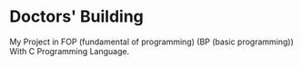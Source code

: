# Doctors' Building

My Project in FOP (fundamental of programming) (BP (basic programming)) With C Programming Language.
